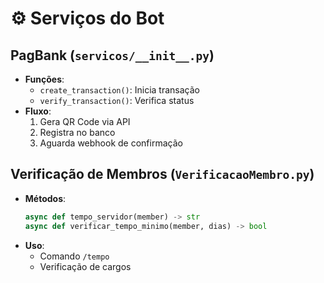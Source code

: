 # ⚙️ Serviços do Bot

## PagBank (`servicos/__init__.py`)
- **Funções**:
  - `create_transaction()`: Inicia transação
  - `verify_transaction()`: Verifica status
- **Fluxo**:
  1. Gera QR Code via API
  2. Registra no banco
  3. Aguarda webhook de confirmação

## Verificação de Membros (`VerificacaoMembro.py`)
- **Métodos**:
  ```python
  async def tempo_servidor(member) -> str
  async def verificar_tempo_minimo(member, dias) -> bool
  ```
- **Uso**:
  - Comando `/tempo`
  - Verificação de cargos